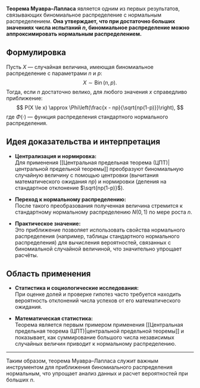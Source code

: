 
**Теорема Муавра–Лапласа** является одним из первых результатов, связывающих биномиальное распределение с нормальным распределением. **Она утверждает, что при достаточно больших значениях числа испытаний $n$, биномиальное распределение можно аппроксимировать нормальным распределением.**

## Формулировка

Пусть $X$ — случайная величина, имеющая биномиальное распределение с параметрами $n$ и $p$:
$$
X \sim \operatorname{Bin}(n, p).
$$
Тогда, если $n$ достаточно велико, для любого значения $x$ справедливо приближение:
$$
P(X \le x) \approx \Phi\left(\frac{x - np}{\sqrt{np(1-p)}}\right),
$$
где $\Phi(\cdot)$ — функция распределения стандартного нормального распределения.

## Идея доказательства и интерпретация

- **Централизация и нормировка:**  
  Для применения [[Центральная предельная теорема (ЦПТ)|центральной предельной теоремы]] преобразуют биномиальную случайную величину с помощью центровки (вычитания математического ожидания $np$) и нормировки (деления на стандартное отклонение $\sqrt{np(1-p)}$).

- **Переход к нормальному распределению:**  
  После такого преобразования полученная величина стремится к стандартному нормальному распределению $N(0,1)$ по мере роста $n$.

- **Практическое значение:**  
  Это приближение позволяет использовать свойства нормального распределения (например, таблицы стандартного нормального распределения) для вычисления вероятностей, связанных с биномиальной случайной величиной, что значительно упрощает расчёты.

## Область применения

- **Статистика и социологические исследования:**  
  При оценке долей и проверке гипотез часто требуется находить вероятность отклонений числа успехов от его математического ожидания.

- **Математическая статистика:**  
  Теорема является первым примером применения [[Центральная предельная теорема (ЦПТ)|центральной предельной теоремы]] и показывает, как суммирование большого числа независимых случайных величин приводит к нормальному распределению.

---

Таким образом, теорема Муавра–Лапласа служит важным инструментом для приближения биномиального распределения нормальным, что упрощает анализ данных и расчет вероятностей при больших $n$.